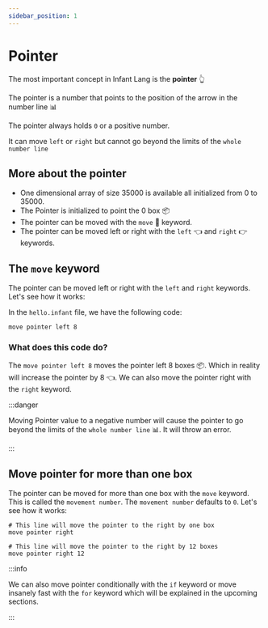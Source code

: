 ```yaml
---
sidebar_position: 1
---
```


# Pointer

The most important concept in Infant Lang is the **pointer** 👆

The pointer is a number that points to the position of the arrow in the number line 📊

The pointer always holds `0` or a positive number.

It can move `left` or `right` but cannot go beyond the limits of the `whole number line`

## More about the pointer

- One dimensional array of size 35000 is available all initialized from 0 to 35000.
- The Pointer is initialized to point the 0 box 📦
- The pointer can be moved with the `move` 🚗 keyword.
- The pointer can be moved left or right with the `left` 👈 and `right` 👉 keywords.

## The `move` keyword

The pointer can be moved left or right with the `left` and `right` keywords. Let's see how it works:

In the `hello.infant` file, we have the following code:
```infant
move pointer left 8
```

### What does this code do?
The `move pointer left 8` moves the pointer left 8 boxes 📦. Which in reality will increase the pointer by 8 👈. We can also move the pointer right with the `right` keyword.

:::danger

Moving Pointer value to a negative number will cause the pointer to go beyond the limits of the `whole number line` 📊. It will throw an error.

:::

## Move pointer for more than one box
The pointer can be moved for more than one box with the `move` keyword. This is called the `movement number`. The `movement number` defaults to `0`. Let's see how it works:

```infant
# This line will move the pointer to the right by one box
move pointer right

# This line will move the pointer to the right by 12 boxes
move pointer right 12
```

:::info

We can also move pointer conditionally with the `if` keyword or move insanely fast with the `for` keyword which will be explained in the upcoming sections.

:::